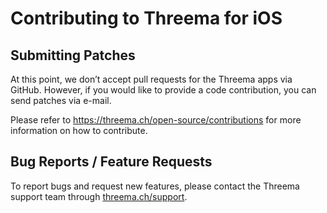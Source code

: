 # Contributing to Threema for iOS

## Submitting Patches

At this point, we don’t accept pull requests for the Threema apps via GitHub.
However, if you would like to provide a code contribution, you can send patches
via e-mail.

Please refer to <https://threema.ch/open-source/contributions> for more
information on how to contribute.

## Bug Reports / Feature Requests

To report bugs and request new features, please contact the Threema support
team through [threema.ch/support](https://threema.ch/support).
